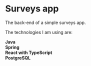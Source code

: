 # Surveys app

The back-end of a simple surveys app.

The technologies I am using are:

**Java** \
**Spring** \
**React with TypeScript** \
**PostgreSQL** 

